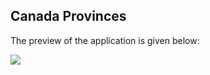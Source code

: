 ## Canada Provinces

The preview of the application is given below:

<img src="images/canada_provinces.png" />
